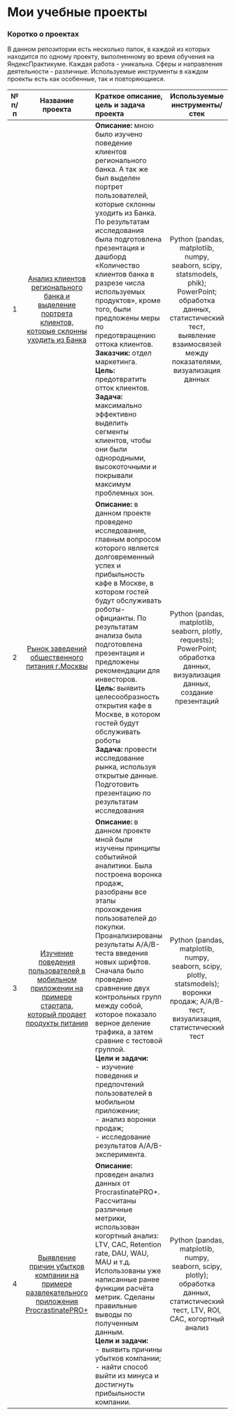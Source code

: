 # <div class="alert alert-info">Мои учебные проекты</div>
### Коротко о проектах
В данном репозитории есть несколько папок, в каждой из которых находится по одному проекту, выполненному во время обучения на ЯндексПрактикуме. Каждая работа - уникальна. Сферы и направления деятельности - различные. Используемые инструменты в каждом проекты есть как особенные, так и повторяющиеся.

№ п/п | Название проекта | Краткое описание, цель и задача проекта | Используемые инструменты/стек
:----:|:----------------:|:----------------------------------------|:------------------------------------------------------------------:
 1 | [Анализ клиентов регионального банка и выделение портрета клиентов, которые склонны уходить из Банка](https://github.com/mase-ka/Study_projects/tree/main/Analysis_of_bank_customers_and_identification_of_a_customer_portrait) | **Описание:** мною было изучено поведение клиентов регионального банка. А так же был выделен портрет пользователей, которые склонны уходить из Банка. По результатам исследования была подготовлена презентация и дашборд «Количество клиентов банка в разрезе числа используемых продуктов», кроме того, были предложены меры по предотвращению оттока клиентов. <br> **Заказчик:** отдел маркетинга. <br> **Цель:** предотвратить отток клиентов. <br> **Задача:** максимально эффективно выделить сегменты клиентов, чтобы они были однородными, высокоточными и покрывали максимум проблемных зон. | Python (pandas, matplotlib, numpy, seaborn, scipy, statsmodels, phik); PowerPoint; обработка данных, статистический тест, выявление взаимосвязей между показателями, визуализация данных
 2 | [Рынок заведений общественного питания г.Москвы](https://github.com/mase-ka/Study_projects/tree/main/Market_of_public_catering_establishments-in_Moscow) | **Описание:** в данном проекте проведено исследование, главным вопросом которого является долговременный успех и прибыльность кафе в Москве, в котором гостей будут обслуживать роботы-официанты. По результатам анализа была подготовлена презентация и предложены рекомендации для инвесторов. <br> **Цель:** выявить целесообразность открытия кафе в Москве, в котором гостей будут обслуживать роботы <br> **Задача:** провести исследование рынка, используя открытые данные. Подготовить презентацию по результатам исследования | Python (pandas, matplotlib, seaborn, plotly, requests); PowerPoint; обработка данных, визуализация данных, создание презентаций
 3 | [Изучение поведения пользователей в мобильном приложении на примере стартапа, который продает продукты питания](https://github.com/mase-ka/Study_projects/tree/main/Studying_user_behavior_in_a_mobile_application) | **Описание:** в данном проекте мной были изучены принципы событийной аналитики. Была построена воронка продаж, разобраны все этапы прохождения пользователей до покупки. Проанализированы результаты А/A/B-теста введения новых шрифтов. Сначала было проведено сравнение двух контрольных групп между собой, которое показало верное деление трафика, а затем сравние с тестовой группой. <br> **Цели и задачи:** <br> - изучение поведения и предпочтений пользователей в мобильном приложении; <br> - анализ воронки продаж; <br> - исследование результатов A/A/B-эксперимента.| Python (pandas, matplotlib, numpy, seaborn, scipy, plotly, statsmodels); воронки продаж; A/A/B-тест, визуализация, статистический тест
 4 | [Выявление причин убытков компании на примере развлекательного приложения ProcrastinatePRO+](https://github.com/mase-ka/Study_projects/tree/main/Why_is_the_company_making_losses) | **Описание:** проведен анализ данных от ProcrastinatePRO+. Рассчитаны различные метрики, использован когортный анализ: LTV, CAC, Retention rate, DAU, WAU, MAU и т.д. Использованы уже написанные ранее функции расчёта метрик. Сделаны правильные выводы по полученным данным. <br> **Цели и задачи:** <br> - выявить причины убытков компании; <br> - найти способ выйти из минуса и достигнуть прибыльности компании. | Python (pandas, matplotlib, numpy, seaborn, scipy, plotly); обработка данных, статистический тест, LTV, ROI, CAC, когортный анализ
